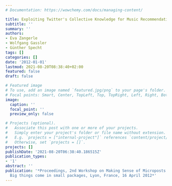 ```yaml
---
# Documentation: https://wowchemy.com/docs/managing-content/

title: Exploiting Twitter's Collective Knowledge for Music Recommendations
subtitle: ''
summary: ''
authors:
- Eva Zangerle
- Wolfgang Gassler
- Günther Specht
tags: []
categories: []
date: '2012-01-01'
lastmod: 2021-08-20T08:38:40+02:00
featured: false
draft: false

# Featured image
# To use, add an image named `featured.jpg/png` to your page's folder.
# Focal points: Smart, Center, TopLeft, Top, TopRight, Left, Right, BottomLeft, Bottom, BottomRight.
image:
  caption: ''
  focal_point: ''
  preview_only: false

# Projects (optional).
#   Associate this post with one or more of your projects.
#   Simply enter your project's folder or file name without extension.
#   E.g. `projects = ["internal-project"]` references `content/project/deep-learning/index.md`.
#   Otherwise, set `projects = []`.
projects: []
publishDate: '2021-08-20T06:38:40.186515Z'
publication_types:
- '1'
abstract: ''
publication: '*Proceedings, 2nd Workshop on Making Sense of Microposts (#MSM2012):
  Big things come in small packages, Lyon, France, 16 April 2012*'
---
```

